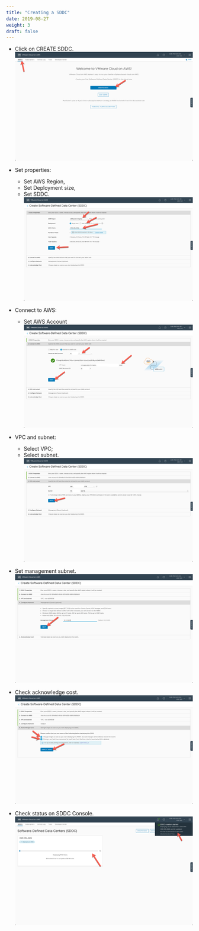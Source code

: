 ```yaml
---
title: "Creating a SDDC"
date: 2019-08-27
weight: 3
draft: false
---
```



- Click on CREATE SDDC.
![](/images/vmc/create-sddc/01.png)

- Set properties:
    - Set AWS Region,
    - Set Deployment size,
    - Set SDDC.
![](/images/vmc/create-sddc/02.png)

- Connect to AWS:
    - Set AWS Account
![](/images/vmc/create-sddc/03.png)

- VPC and subnet:
    - Select VPC;
    - Select subnet.
![](/images/vmc/create-sddc/04.png)

- Set management subnet.
![](/images/vmc/create-sddc/05.png)

- Check acknowledge cost.
![](/images/vmc/create-sddc/06.png)

- Check status on SDDC Console.
![](/images/vmc/create-sddc/07.png)